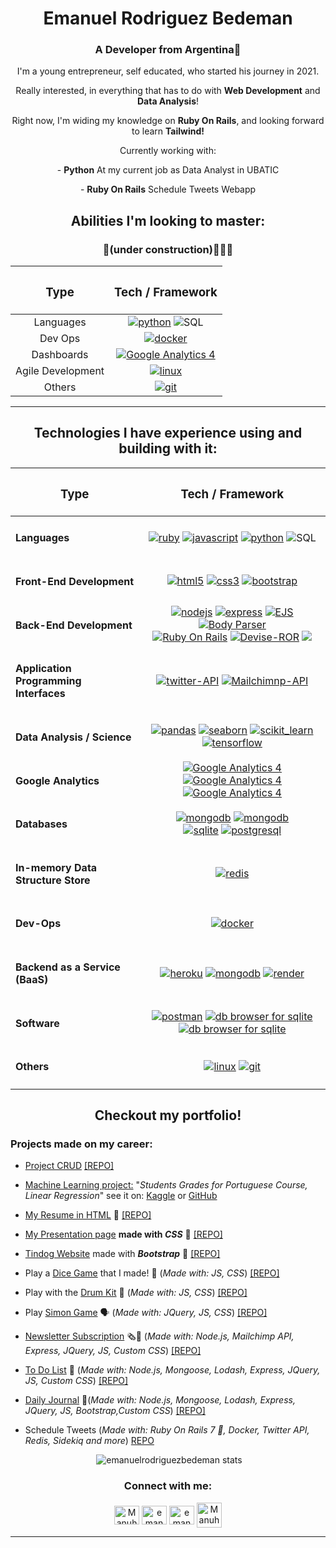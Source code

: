 <div align="center">
 <h1>Emanuel Rodriguez Bedeman</h1>  
 <h3>A Developer from Argentina🧉</h3>
 
 <p>I'm a young entrepreneur, self educated, who started his journey in 2021.</p>
 <p>Really interested, in everything that has to do with <b>Web Development</b> and <b>Data Analysis</b>!</p>
 <p>Right now, I'm widing my knowledge on <b>Ruby On Rails</b>, and looking forward to learn <b>Tailwind!</b></p>
 <p>Currently working with:</p>
 <p>- <strong>Python</strong> At my current job as Data Analyst in UBATIC</p>
 <p>- <strong>Ruby On Rails</strong> Schedule Tweets Webapp</p>
 <!-- <p align="center">- <b>Ruby On Rails</strong>, <b>Bootstrap</b> and <b>SQL</b> for my current Web development projects.</p> -->
</div>

<div align="center">
 
 <h2 align="center">Abilities I'm looking to master:</h2>
 <h3 align="center">🚧(under construction)👷🏻‍♂️</h3>

 | <h3>Type</h3> | <h3>Tech / Framework</h3> |
 | :-------------: |:-------------:|
 | Languages | <a href="https://www.python.org" target="_blank" rel="noreferrer"> <img src="https://img.shields.io/badge/Python-3.x-yellow?style=flat&logo=python&logoColor=yellow&labelColor=blue" alt="python"/></a> <img src="https://img.shields.io/badge/SQL-%20-blue?style=flat&logoColor=blue&labelColor=white" alt="SQL"> |
 | Dev Ops | <a href="https://www.docker.com/" target="_blank" rel="noreferrer"> <img src="https://img.shields.io/badge/Docker-4.7-blue?logo=Docker&labelColor=white" alt="docker"/></a> |
 | Dashboards | <!-- <a href="https://analytics.google.com/analytics/academy/" target="_blank" rel="noreferrer"> <img src="https://img.shields.io/badge/Data%20Studio-%20-orange?labelColor=white&logo=google&logoColor=orange" alt="Google Analytics 4"/></a> --> <a href="https://grafana.com/" target="_blank" rel="noreferrer"> <img src="https://img.shields.io/badge/Grafana-%20-F05A28?labelColor=white&logo=Grafana&logoColor=F05A28" alt="Google Analytics 4"/></a> |
 | Agile Development | <a href="https://www.atlassian.com/agile/scrum" target="_blank" rel="noreferrer"><img src="https://img.shields.io/badge/SCRUM-%20-blue?logo=Atlassian&logoColor=blue&labelColor=white" alt="linux"/></a> |
 | Others | <!-- <a href="https://www.linux.org/" target="_blank" rel="noreferrer"><img src="https://img.shields.io/badge/Linux-3.0-lightgrey?logo=linux&logoColor=black&labelColor=white" alt="linux"/></a> --> <a href="https://git-scm.com/" target="_blank" rel="noreferrer"> <img src="https://img.shields.io/badge/Git-2.36-red?logo=Git&labelColor=white" alt="git"/></a> |

</div>
 
---

<h2 align="center">Technologies I have experience using and building with it:</h2>

<div align="center">

| <h3>Type</h3> | <h3>Tech / Framework</h3> |
| :-------------: |:-------------:|
| <h4 align="left">Languages</h4> | <a href="https://www.ruby-lang.org/en/" target="_blank" rel="noreferrer"> <img src="https://img.shields.io/badge/Ruby-3.1-red?style=flat&logo=ruby&logoColor=red&labelColor=white" alt="ruby"/></a> <a href="https://www.javascript.com/" target="_blank" rel="noreferrer"> <img src="https://img.shields.io/badge/JavaScript-ES6-yellow?style=flat&logo=javascript" alt="javascript"/></a> <a href="https://www.python.org" target="_blank" rel="noreferrer"> <img src="https://img.shields.io/badge/Python-3.x-yellow?style=flat&logo=python&logoColor=yellow&labelColor=blue" alt="python"/></a> <img src="https://img.shields.io/badge/SQL-%20-blue?style=flat&logoColor=blue&labelColor=white" alt="SQL"> |
| <h4 align="left">Front-End Development</h4> | <a href="https://developer.mozilla.org/docs/Web/HTML" target="_blank" rel="noreferrer"> <img src="https://img.shields.io/badge/HTML-5-red?logo=html5&labelColor=white" alt="html5"/></a> <a href="https://www.w3schools.com/css/" target="_blank" rel="noreferrer"> <img src="https://img.shields.io/badge/CSS-3-blue?logo=css3&labelColor=white&logoColor=blue" alt="css3"/></a> <a href="https://getbootstrap.com" target="_blank" rel="noreferrer"> <img src="https://img.shields.io/badge/Bootstrap-5-blueviolet?logo=Bootstrap&labelColor=white" alt="bootstrap"/></a> <!--<a href="https://reactjs.org/" target="_blank" rel="noreferrer"> <img src="https://img.shields.io/badge/React-18.0-cyan?logo=React&logoColor=blue&labelColor=white" alt="react"/></a> -->  |
| <h4 align="left">Back-End Development</h4> | <a href="https://nodejs.org" target="_blank" rel="noreferrer"> <img src="https://img.shields.io/badge/Node.js-16.15-green?logo=Node.js&labelColor=white" alt="nodejs"/></a> <a href="https://expressjs.com" target="_blank" rel="noreferrer"> <img src="https://img.shields.io/badge/Express-4.18-white?logo=Express" alt="express"/></a> <a href="https://ejs.co/" target="_blank" rel="noreferrer"> <img src="https://img.shields.io/badge/EJS-3.1-green?labelColor=white&logo=Node.js" alt="EJS"/></a> <a href="https://www.npmjs.com/package/body-parser" target="_blank" rel="noreferrer"> <img src="https://img.shields.io/badge/Body--Parser-1.20-informational?labelColor=white&logo=Node.js" alt="Body Parser"/></a> </br> <a href="https://rubyonrails.org/" target="_blank" rel="noreferrer"> <img src="https://img.shields.io/badge/Ruby%20On%20Rails-7-white?labelColor=red&logo=Ruby%20on%20Rails" alt="Ruby On Rails"/></a> <a href="https://github.com/heartcombo/devise" target="_blank" rel="noreferrer"> <img src="https://img.shields.io/badge/Devise-4.8-white?labelColor=red&logo=Ruby%20on%20Rails" alt="Devise-ROR"/></a>  <a href="https://github.com/omniauth/omniauth" target="_blank" rel="noreferrer"> <img src="https://img.shields.io/badge/Omniauth-2.1-white?labelColor=red&logo=Ruby%20on%20Rails%22%20alt=%22Devise-ROR"/></a> |
| <h4 align="left">Application Programming Interfaces</h4> | <a href="https://developer.twitter.com/en/docs/twitter-api" target="blank_" rel="noreferrer"> <img src="https://img.shields.io/badge/Twitter%20API-1CA0F1?style=flat&logo=twitter&logoColor=white&labelColor=1DA1F2" alt="twitter-API"/></a> <a href="https://mailchimp.com/es/" target="blank_" rel="noreferrer"> <img src="https://img.shields.io/badge/Mailchimp-FFE01B?style=flat&logo=MailChimp&logoColor=black&labelColor=FFE01B" alt="Mailchimnp-API"/></a> |
| <h4 align="left">Data Analysis / Science</h4> | <a href="https://pandas.pydata.org/" target="_blank" rel="noreferrer"> <img src="https://img.shields.io/badge/Pandas-1.4.2-blue?logo=Pandas&logoColor=blue&labelColor=white" alt="pandas"/></a> <a href="https://seaborn.pydata.org/" target="_blank" rel="noreferrer"> <img src="https://img.shields.io/badge/Seaborn-0.11-blue?logo=python&labelColor=white" alt="seaborn"/></a> <a href="https://scikit-learn.org/" target="_blank" rel="noreferrer"> <img src="https://img.shields.io/badge/Scikit--Learn-1.0-orange?logo=scikit-learn&labelColor=white" alt="scikit_learn"/></a> <a href="https://www.tensorflow.org" target="_blank" rel="noreferrer"> <img src="https://img.shields.io/badge/TensorFlow-2.8-orange?logo=TensorFlow&labelColor=white" alt="tensorflow"/></a> |
| <h4 align="left">Google Analytics</h4> | <a href="https://analytics.google.com/analytics/academy/" target="_blank" rel="noreferrer"> <img src="https://img.shields.io/badge/Google--Analytics-4-orange?labelColor=white&logo=google&logoColor=orange" alt="Google Analytics 4"/></a> <a href="https://analytics.google.com/analytics/academy/" target="_blank" rel="noreferrer"> <img src="https://img.shields.io/badge/Google%20Tag%20Manager-%20-orange?labelColor=white&logo=google&logoColor=orange" alt="Google Analytics 4"/></a> <a href="https://analytics.google.com/analytics/academy/" target="_blank" rel="noreferrer"> <img src="https://img.shields.io/badge/Data%20Studio-%20-orange?labelColor=white&logo=google&logoColor=orange" alt="Google Analytics 4"/></a> |
| <h4 align="left">Databases</h4> |  <a href="https://www.mongodb.com/" target="_blank" rel="noreferrer"> <img src="https://img.shields.io/badge/MongoDB-5.0-brightgreen?labelColor=white&logo=MongoDB" alt="mongodb"/></a> <a href="https://mongoosejs.com/" target="_blank" rel="noreferrer"> <img src="https://img.shields.io/badge/Mongoose-6.3-brightgreen?labelColor=white&logo=MongoDB" alt="mongodb"/></a> </br> <a href="https://www.sqlite.org/" target="_blank" rel="noreferrer"> <img src="https://img.shields.io/badge/SQLite-3.38-blue?logo=SQLite&logoColor=blue&labelColor=white" alt="sqlite"/></a> <!-- <a href="https://www.mysql.com/" target="_blank" rel="noreferrer"> <img src="https://img.shields.io/badge/MySQL-8.0-blue?labelColor=white&logo=MySQL" alt="mysql"/></a> --> <a href="https://www.postgresql.org" target="_blank" rel="noreferrer"> <img src="https://img.shields.io/badge/PostgreSQL-14.2-blue?labelColor=white&logo=PostgreSQL" alt="postgresql"/></a> |
| <h4 align="left">In-memory Data Structure Store</h4> | <a href="[https://redis.io/" target="_blank" rel="noreferrer"> <img src="https://img.shields.io/badge/Redis-DC382D?style=flat&logo=redis&logoColor=white&labelColor=DC382D" alt="redis"/></a> |
| <h4 align="left">Dev-Ops</h4> |  <a href="https://www.docker.com/" target="_blank" rel="noreferrer"> <img src="https://img.shields.io/badge/Docker-4.7-blue?logo=Docker&labelColor=white" alt="docker"/></a> |
| <h4 align="left">Backend as a Service (BaaS)</h4> | <a href="https://heroku.com" target="_blank" rel="noreferrer"> <img src="https://img.shields.io/badge/Heroku-18.0-blueviolet?logo=heroku&logoColor=purple&labelColor=white" alt="heroku"/></a>  <a href="https://www.mongodb.com/es/atlas/database" target="_blank" rel="noreferrer"> <img src="https://img.shields.io/badge/MongoDB%20Atlas-2022-brightgreen?labelColor=white&logo=MongoDB" alt="mongodb"/></a> <a href="https://render.com/" target="_blank" rel="noreferrer"> <img src="https://img.shields.io/badge/Render-white?style=flat&logo=render&logoColor=black&labelColor=46E3B7" alt="render"/></a>|
| <h4 align="left">Software</h4> | <a href="https://postman.com" target="_blank" rel="noreferrer"><img src="https://img.shields.io/badge/Postman-9.15-orange?logo=Postman&labelColor=white" alt="postman"/></a> <a href="https://sqlitebrowser.org/" target="_blank" rel="noreferrer"><img src="https://img.shields.io/badge/DB%20Browser-3.12-lightgrey?labelColor=white" alt="db browser for sqlite"/></a> <a href="https://robomongo.org/" target="_blank" rel="noreferrer"><img src="https://img.shields.io/badge/Robo3T-1.4-sucess?labelColor=white" alt="db browser for sqlite"/></a> |
| <h4 align="left">Others</h4> | <a href="https://www.linux.org/" target="_blank" rel="noreferrer"><img src="https://img.shields.io/badge/Linux-3.0-lightgrey?logo=linux&logoColor=black&labelColor=white" alt="linux"/></a> <a href="https://git-scm.com/" target="_blank" rel="noreferrer"> <img src="https://img.shields.io/badge/Git-2.36-red?logo=Git&labelColor=white" alt="git"/></a> |

</div>

<!--Projects list-->

<h2 align="center">Checkout my portfolio!</h2>

<h3>Projects made on my career:</h3>

- [Project CRUD](https://github.com/EmanuelRodriguezBedeman/Python/tree/main/Project-CRUD) [[REPO]](https://github.com/EmanuelRodriguezBedeman/Python/tree/main/Project-CRUD)

- <ins>Machine Learning project:</ins> "_Students Grades for Portuguese Course, Linear Regression_" see it on: [Kaggle](https://www.kaggle.com/emanuelbedeman/students-grades-for-portuguese-course/edit) or [GitHub](https://github.com/EmanuelRodriguezBedeman/Python/blob/main/Machine%20Learning/Stundents%20Grades/Portuguese%20Students%20Grades%2C%20Regression.ipynb)

 - [My Resume in HTML](https://emanuelrodriguezbedeman.github.io/Web-Development/HTML%20Resume/index.html)   📄 [[REPO]](https://github.com/EmanuelRodriguezBedeman/Web-Development/tree/main/HTML%20Resume)

 - [My Presentation page](https://emanuelrodriguezbedeman.github.io/Web-Development/CSS%20Presentation/index.html) **made with _CSS_** 🎨 [[REPO]](https://github.com/EmanuelRodriguezBedeman/Web-Development/tree/main/CSS%20Presentation)

 - [Tindog Website](https://emanuelrodriguezbedeman.github.io/Web-Development/Tindog%20Bootstrap%205/index.html) made with **_Bootstrap_** 🐶 [[REPO]](https://github.com/EmanuelRodriguezBedeman/Web-Development/tree/main/Tindog%20Bootstrap%205)

 - Play a [Dice Game](https://emanuelrodriguezbedeman.github.io/Web-Development/Dice%20Game/dice.html) that I made! 🎲 (_Made with: JS, CSS_) [[REPO]](https://github.com/EmanuelRodriguezBedeman/Web-Development/tree/main/Dice%20Game)

 - Play with the [Drum Kit](https://emanuelrodriguezbedeman.github.io/Web-Development/Drum%20kit/index.html) 🥁 (_Made with: JS, CSS_) [[REPO]](https://github.com/EmanuelRodriguezBedeman/Web-Development/tree/main/Drum%20kit)

 - Play [Simon Game](https://emanuelrodriguezbedeman.github.io/Web-Development/Simon%20Game/index.html) 🗣 (_Made with: JQuery, JS, CSS_) [[REPO]](https://github.com/EmanuelRodriguezBedeman/Web-Development/tree/main/Simon%20Game)

 - [Newsletter Subscription](https://newsletter-signup-example2.onrender.com/) 🗞📰 (_Made with: Node.js, Mailchimp API, Express, JQuery, JS, Custom CSS_) [[REPO]](https://github.com/EmanuelRodriguezBedeman/Web-Development/tree/main/Newsletter%20Signup)

 - [To Do List](https://to-do-list-nsdh.onrender.com/) 📝 (_Made with: Node.js, Mongoose, Lodash, Express, JQuery, JS, Custom CSS_) [[REPO]](https://github.com/EmanuelRodriguezBedeman/Web-Development/tree/main/To%20Do%20List)

 - [Daily Journal](https://daily-journal-fp1r.onrender.com/) 📄(_Made with: Node.js, Mongoose, Lodash, Express, JQuery, JS, Bootstrap,Custom CSS_) [[REPO]](https://github.com/EmanuelRodriguezBedeman/Web-Development/tree/main/Daily%20Journal-v2)

 - Schedule Tweets (_Made with: Ruby On Rails 7 🔻, Docker, Twitter API, Redis, Sidekiq and more_) [REPO](https://github.com/EmanuelRodriguezBedeman/Rails---Scheduled-Tweets)

<!--TAB-->

<p align="center">&nbsp;<img src="https://github-readme-stats.vercel.app/api?username=emanuelrodriguezbedeman&show_icons=true&locale=en" alt="emanuelrodriguezbedeman stats" /></p>

<h3 align="center">Connect with me:</h3>  
<p align="center"> 
<a href="mailto:emanuel.rodriguez.bedeman@gmail.com" target="blank"><img align="center" src="https://upload.wikimedia.org/wikipedia/commons/7/7e/Gmail_icon_%282020%29.svg" alt="Manuhs#7548" height="30" width="40" /></a>
<a href="https://linkedin.com/in/emanuel-rodriguez-bedeman/" target="blank"><img align="center" src="https://raw.githubusercontent.com/rahuldkjain/github-profile-readme-generator/master/src/images/icons/Social/linked-in-alt.svg" alt="emanuel-rodriguez-bedeman/" height="30" width="40" /></a>  
<a href="https://kaggle.com/emanuelbedeman" target="blank"><img align="center" src="https://raw.githubusercontent.com/rahuldkjain/github-profile-readme-generator/master/src/images/icons/Social/kaggle.svg" alt="emanuelbedeman" height="30" width="40" /></a>  
<a href="https://discord.gg/Manuhs#7548" target="blank"><img align="center" src="https://raw.githubusercontent.com/rahuldkjain/github-profile-readme-generator/master/src/images/icons/Social/discord.svg" alt="Manuhs#7548" height="40" width="40" /></a>
</p>

---
